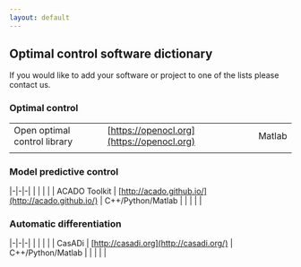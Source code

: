 ```yaml
---
layout: default
---
```


## Optimal control software dictionary

If you would like to add your software or project to one of the lists please contact us.

### Optimal control

| | | |
|-|-|-|
| Open optimal control library | [https://openocl.org](https://openocl.org) | Matlab  |
|                              |                                            |         |

### Model predictive control

|-|-|-|
|                              |                                                    |                    |
| ACADO Toolkit                | [http://acado.github.io/](http://acado.github.io/) | C++/Python/Matlab  |
|                              |                                                    |                    |

### Automatic differentiation

|-|-|-|
|                              |                                                    |                    |
| CasADi                       | [http://casadi.org](http://casadi.org/)            | C++/Python/Matlab  |
|                              |                                                    |                    |
